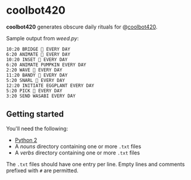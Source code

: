 coolbot420
==========

**coolbot420** generates obscure daily rituals for @[coolbot420][].

Sample output from *weed.py*:

    10:20 BRIDGE 🍑 EVERY DAY
    6:20 ANIMATE 🍨 EVERY DAY
    10:20 INSET 🍚 EVERY DAY
    6:20 ANIMATE PUMPKIN EVERY DAY
    2:20 WAVE 🍔 EVERY DAY
    11:20 BANDY 🍠 EVERY DAY
    5:20 SNARL 🍛 EVERY DAY
    12:20 INITIATE EGGPLANT EVERY DAY
    5:20 PICK 🍏 EVERY DAY
    3:20 SEND WASABI EVERY DAY

Getting started
---------------

You'll need the following:

  * [Python 2][python]
  * A *nouns* directory containing one or more `.txt` files
  * A *verbs* directory containing one or more `.txt` files

The `.txt` files should have one entry per line. Empty lines and comments
prefixed with `#` are permitted.


[coolbot420]: https://twitter.com/coolbot420
[python]: https://www.python.org/downloads/
[olipy]: https://github.com/leonardr/olipy
